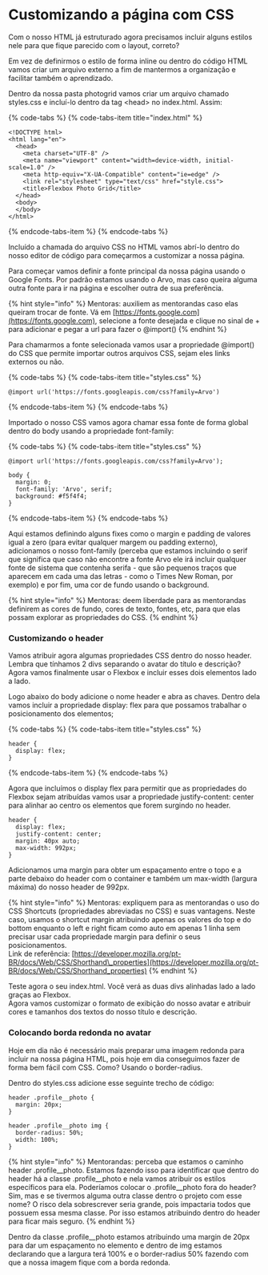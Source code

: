 # Customizando a página com CSS

Com o nosso HTML já estruturado agora precisamos incluir alguns estilos nele para que fique parecido com o layout, correto?    
  
Em vez de definirmos o estilo de forma inline ou dentro do código HTML vamos criar um arquivo externo a fim de mantermos a organização e facilitar também o aprendizado.  
  
Dentro da nossa pasta photogrid vamos criar um arquivo chamado styles.css e incluí-lo dentro da tag &lt;head&gt; no index.html. Assim: 

{% code-tabs %}
{% code-tabs-item title="index.html" %}
```text
<!DOCTYPE html>
<html lang="en">
  <head>
    <meta charset="UTF-8" />
    <meta name="viewport" content="width=device-width, initial-scale=1.0" />
    <meta http-equiv="X-UA-Compatible" content="ie=edge" />
    <link rel="stylesheet" type="text/css" href="style.css">
    <title>Flexbox Photo Grid</title> 
  </head>
  <body>
  </body>
</html>
```
{% endcode-tabs-item %}
{% endcode-tabs %}

Incluído a chamada do arquivo CSS no HTML vamos abrí-lo dentro do nosso editor de código para começarmos a customizar a nossa página. 

Para começar vamos definir a fonte principal da nossa página usando o Google Fonts. Por padrão estamos usando o Arvo, mas caso queira alguma outra fonte para ir na página e escolher outra de sua preferência.

{% hint style="info" %}
Mentoras: auxiliem as mentorandas caso elas queiram trocar de fonte. Vá em [https://fonts.google.com](https://fonts.google.com), selecione a fonte desejada e clique no sinal de + para adicionar e pegar a url para fazer o @import\(\)
{% endhint %}

Para chamarmos a fonte selecionada vamos usar a propriedade @import\(\) do CSS que permite importar outros arquivos CSS, sejam eles links externos ou não. 

{% code-tabs %}
{% code-tabs-item title="styles.css" %}
```text
@import url('https://fonts.googleapis.com/css?family=Arvo')
```
{% endcode-tabs-item %}
{% endcode-tabs %}

Importado o nosso CSS vamos agora chamar essa fonte de forma global dentro do body usando a propriedade font-family: 

{% code-tabs %}
{% code-tabs-item title="styles.css" %}
```text
@import url('https://fonts.googleapis.com/css?family=Arvo'); 

body {
  margin: 0;
  font-family: 'Arvo', serif; 
  background: #f5f4f4;
}
```
{% endcode-tabs-item %}
{% endcode-tabs %}

Aqui estamos definindo alguns fixes como o margin e padding de valores igual a zero \(para evitar qualquer margem ou padding externo\), adicionamos o nosso font-family \(perceba que estamos incluindo o serif que significa que caso não encontre a fonte Arvo ele irá incluir qualquer fonte de sistema que contenha serifa - que são pequenos traços que aparecem em cada uma das letras - como o Times New Roman, por exemplo\) e por fim, uma cor de fundo usando o background.

{% hint style="info" %}
Mentoras: deem liberdade para as mentorandas definirem as cores de fundo, cores de texto, fontes, etc, para que elas possam explorar as propriedades do CSS.
{% endhint %}

### Customizando o header

Vamos atribuir agora algumas propriedades CSS dentro do nosso header. Lembra que tínhamos 2 divs separando o avatar do título e descrição? Agora vamos finalmente usar o Flexbox e incluir esses dois elementos lado a lado. 

Logo abaixo do body adicione o nome header e abra as chaves. Dentro dela vamos incluir a propriedade display: flex para que possamos trabalhar o posicionamento dos elementos; 

{% code-tabs %}
{% code-tabs-item title="styles.css" %}
```text
header { 
  display: flex; 
}
```
{% endcode-tabs-item %}
{% endcode-tabs %}

Agora que incluímos o display flex para permitir que as propriedades do Flexbox sejam atribuídas vamos usar a propriedade justify-content: center para alinhar ao centro os elementos que forem surgindo no header. 

```text
header { 
  display: flex; 
  justify-content: center;
  margin: 40px auto;
  max-width: 992px;
}
```

Adicionamos uma margin para obter um espaçamento entre o topo e a parte debaixo do header com o container e também um max-width \(largura máxima\) do nosso header de 992px.

{% hint style="info" %}
Mentoras: expliquem para as mentorandas o uso do CSS Shortcuts \(propriedades abreviadas no CSS\) e suas vantagens. Neste caso, usamos o shortcut margin atribuindo apenas os valores do top e do bottom enquanto o left e right ficam como auto em apenas 1 linha sem precisar usar cada propriedade margin para definir o seus posicionamentos.    
Link de referência: [https://developer.mozilla.org/pt-BR/docs/Web/CSS/Shorthand\_properties](https://developer.mozilla.org/pt-BR/docs/Web/CSS/Shorthand_properties)
{% endhint %}

Teste agora o seu index.html. Você verá as duas divs alinhadas lado a lado graças ao Flexbox.    
Agora vamos customizar o formato de exibição do nosso avatar e atribuir cores e tamanhos dos textos do nosso título e descrição. 

### Colocando borda redonda no avatar

Hoje em dia não é necessário mais preparar uma imagem redonda para incluir na nossa página HTML, pois hoje em dia conseguimos fazer de forma bem fácil com CSS. Como? Usando o border-radius.

Dentro do styles.css adicione esse seguinte trecho de código: 

```text
header .profile__photo { 
  margin: 20px;
} 

header .profile__photo img { 
  border-radius: 50%; 
  width: 100%;
}
```

{% hint style="info" %}
Mentorandas: perceba que estamos o caminho header .profile\_\_photo. Estamos fazendo isso para identificar que dentro do header há a classe .profile\_\_photo e nela vamos atribuir os estilos específicos para ela. Poderíamos colocar o .profile\_\_photo fora do header? Sim, mas e se tivermos alguma outra classe dentro o projeto com esse nome? O risco dela sobrescrever seria grande, pois impactaria todos que possuem essa mesma classe. Por isso estamos atribuindo dentro do header para ficar mais seguro. 
{% endhint %}

Dentro da classe .profile\_\_photo estamos atribuindo uma margin de 20px para dar um espaçamento no elemento e dentro de img estamos declarando que a largura terá 100% e o border-radius 50% fazendo com que a nossa imagem fique com a borda redonda. 



